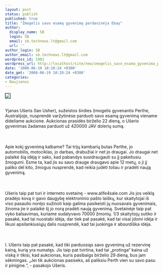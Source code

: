 ```yaml
---
layout: post
status: publish
published: true
title: "Žmogelis savo esamą gyvenimą pardavinėja Ebay"
author:
  display_name: SB
  login: SB
  email: sb.technews.lt@gmail.com
  url: ''
author_login: SB
author_email: sb.technews.lt@gmail.com
wordpress_id: 1981
wordpress_url: http://localhost/site/new/zmogelis_savo_esama_gyvenima_pardavineja_ebay/
date: '2008-06-19 10:28:24 +0300'
date_gmt: '2008-06-19 10:28:24 +0300'
categories:
- Naujienos
---
```

<div class="imgright"><img src="http://tbn0.google.com/images?q=tbn:FvKbuOGRKwxG1M:http://haochen.files.wordpress.com/2008/05/ebay-logo.jpg" border="1"></div>
<p><br>Yjanas Ušeris (Ian Usher), sužeistos širdies žmogelis gyvenantis Perthe, Australijoje, nusprendė varžytinėse parduoti savo esamą gyvenimą viename dideliame aukcione. Aukcionas prasidės birželio 22 dieną, o Ušerio gyvenimas žadamas parduoti už 420000 JAV dolerių sumą.<br />
<br><br />
<br>Apie kokį gyvenimą kalbame? Tai trijų kambarių butas Perthe, jo automobilis, motociklas, jo darbas, drabužiai ir net jo draugai. Jo draugai net palaikė šią idėją ir sako, kad pabandys susidraugauti su jį pakeitusiu žmogumi. Esme ta, kad jis su savo drauge draugavo apie 12 metų, o ji jį paliko dėl kito, žmogus nusprendė, kad reikia judėti toliau ir pradėti naują gyvenimą.<br />
<br><br />
<br>Ušeris taip pat turi ir interneto svetainę - www.alife4sale.com Jis jos veiklą pradėjo kovą ir gavo daugybę elektroninio pašto laiškų, kur skaitytojai iš viso pasaulio norėjo sužinoti kaip galima pasikeisti jų nuosavais gyvenimais, žinoma jie ir palaikė šį jo norą pradėti naują gyvenimą. Svetainėje taip pat vyko balsavimas, kuriame sudalyvavo 70000 žmonių. 1/3 skaitytojų sutiko ir pasakė, kad tai nuostabi idėja, dar tiek pat pasakė, kad tai visai įdomi idėja ir likusi apsilankiusiųjų dalis nusprendė, kad tai juokinga ir absurdiška idėja.<br />
<br><br />
<br>I. Ušeris taip pat pasakė, kad tiki parduosiąs savo gyvenimą už rezervinę kainą, kurią yra numatęs. Jis taip pat tvirtina, kad tai „protinga“ kaina už viską ir tikisi, kad aukcionas, kuris pasibaigs birželio 29 dieną, bus jam sėkmingas. „Jei tik aukcionas pasiseks, aš paliksiu Perth vien su savo pasu ir pinigine.“, - pasakojo Ušeris.<br />
<br><br />
<br><br />
<br><br />
<br></p>
